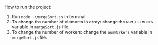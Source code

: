 How to run the project:
1. Run `node .\mergeSort.js` in terminal.
2. To change the number of elements in array: change the `NUM_ELEMENTS` variable in `mergeSort.js` file.
3. To change the number of workers: change the `numWorkers` variable in `mergeSort.js` file.